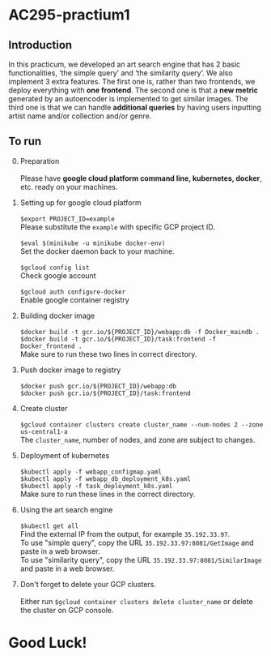 # AC295-practium1
## Introduction
In this practicum, we developed an art search engine that has 2 basic functionalities, ‘the simple query’ and ‘the similarity query’. We also implement 3 extra features. The first one is, rather than two frontends, we deploy everything with **one frontend**. The second one is that a **new metric** generated by an autoencoder is implemented to get similar images. The third one is that we can handle **additional queries** by having users inputting artist name and/or collection and/or genre.

## To run
0. Preparation    
\
Please have **google cloud platform command line, kubernetes, docker**, etc. ready on your machines.   

1. Setting up for google cloud platform    
\
`$export PROJECT_ID=example`  
Please substitute the `example` with specific GCP project ID.  
\
`$eval $(minikube -u minikube docker-env)`    
Set the docker daemon back to your machine.   
\
`$gcloud config list`  
Check google account    
\
`$gcloud auth configure-docker`    
Enable google container registry    

2. Building docker image  
\
`$docker build -t gcr.io/${PROJECT_ID}/webapp:db -f Docker_maindb .`  
`$docker build -t gcr.io/${PROJECT_ID}/task:frontend -f Docker_frontend .`  
Make sure to run these two lines in correct directory.      

3. Push docker image to registry  
\
`$docker push gcr.io/${PROJECT_ID}/webapp:db`      
`$docker push gcr.io/${PROJECT_ID}/task:frontend`      

4. Create cluster    
\
`$gcloud container clusters create cluster_name --num-nodes 2 --zone us-central1-a`    
The `cluster_name`, number of nodes, and zone are subject to changes.    

5. Deployment of kubernetes    
\
`$kubectl apply -f webapp_configmap.yaml`    
`$kubectl apply -f webapp_db_deployment_k8s.yaml`    
`$kubectl apply -f task_deployment_k8s.yaml`    
Make sure to run these lines in the correct directory.    

6. Using the art search engine    
\
`$kubectl get all`    
Find the external IP from the output, for example `35.192.33.97`.   
To use "simple query", copy the URL `35.192.33.97:8081/GetImage` and paste in a web browser.  
To use "similarity query", copy the URL `35.192.33.97:8081/SimilarImage` and paste in a web browser.  

7. Don't forget to delete your GCP clusters.   
\
Either run `$gcloud container clusters delete cluster_name` or delete the cluster on GCP console.
    
# Good Luck!










